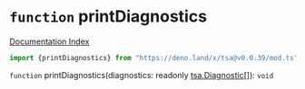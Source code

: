 # `function` printDiagnostics

[Documentation Index](../README.md)

```ts
import {printDiagnostics} from "https://deno.land/x/tsa@v0.0.39/mod.ts"
```

`function` printDiagnostics(diagnostics: readonly [tsa.Diagnostic](../interface.Diagnostic/README.md)\[]): `void`

